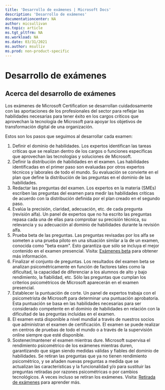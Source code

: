 ```yaml
---
title: 'Desarrollo de exámenes | Microsoft Docs'
description: 'Desarrollo de exámenes' 
documentationcenter: NA 
author: micsullivan
ms.topic: article
ms.tgt_pltfrm: NA
ms.workload: NA
ms.date: 03/31/2021
ms.author: msulliv
ms.prod: non-product-specific
---
```

# Desarrollo de exámenes

## Acerca del desarrollo de exámenes

Los exámenes de Microsoft Certification se desarrollan cuidadosamente con las aportaciones de los profesionales del sector para reflejar las habilidades necesarias para tener éxito en los cargos críticos que aprovechan la tecnología de Microsoft para apoyar los objetivos de transformación digital de una organización.

Estos son los pasos que seguimos al desarrollar cada examen:

1. Definir el dominio de habilidades. Los expertos identifican las tareas críticas que se realizan dentro de los cargos o funciones específicas que aprovechan las tecnologías y soluciones de Microsoft.
2. Definir la distribución de habilidades en el examen. Las habilidades identificadas en el primer paso son evaluadas por otros expertos técnicos y laborales de todo el mundo. Su evaluación se convierte en el plan que define la distribución de las preguntas en el dominio de las habilidades.
3. Redactar las preguntas del examen. Los expertos en la materia (SMEs) escriben las preguntas del examen para medir las habilidades críticas de acuerdo con la distribución definida por el plan creado en el segundo paso.
4. Evalúa la precisión, claridad, adecuación, etc. de cada pregunta (revisión alfa). Un panel de expertos que no ha escrito las preguntas repasa cada una de ellas para comprobar su precisión técnica, su relevancia y su adecuación al dominio de habilidades durante la revisión alfa.
5. Prueba beta de las preguntas. Las preguntas revisadas por los alfa se someten a una prueba piloto en una situación similar a la de un examen, conocida como "beta exam". Esto garantiza que sólo se incluya el mejor contenido en el examen presencial. Visita: [Exámenes beta](/learn/certifications/beta-exams) para obtener más información. 
6. Finalizar el conjunto de preguntas. Los resultados del examen beta se analizan psicométricamente en función de factores tales como la dificultad, la capacidad de diferenciar a los alumnos de alto y bajo rendimiento, la fiabilidad, etc. Sólo las preguntas que cumplan los criterios psicométricos de Microsoft aparecerán en el examen presencial.
7. Establecer la puntuación de corte. Un panel de expertos trabaja con el psicometrista de Microsoft para determinar una puntuación aprobatoria. Esta puntuación se basa en las habilidades necesarias para ser considerado competente en el dominio de habilidades en relación con la dificultad de las preguntas incluidas en el examen.
8. El examen está disponible a nivel mundial a través de nuestros socios que administran el examen de certificación. El examen se puede realizar en centros de pruebas de todo el mundo o a través de la supervisión online siempre que esté disponible.
9. Sostener/mantener el examen mientras dure. Microsoft supervisa el rendimiento psicométrico de los exámenes mientras duren, garantizando que sigan siendo medidas válidas y fiables del dominio de habilidades. Se retiran las preguntas que ya no tienen rendimiento psicométrico, y se añaden nuevas preguntas a medida que se actualizan las características y la funcionalidad y/o para sustituir las preguntas retiradas por razones psicométricas o por cambios tecnológicos. A veces incluso se retiran los exámenes. Visita: [Retirada de exámenes](/learn/certifications/retired-certification-exams) para aprender más.